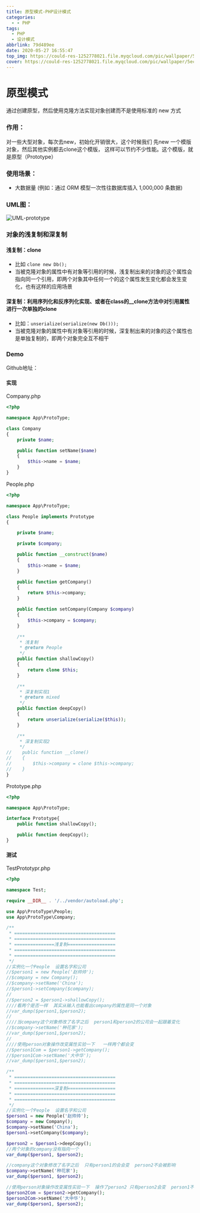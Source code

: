 ```yaml
---
title: 原型模式-PHP设计模式
categories:
  - - PHP
tags:
  - PHP
  - 设计模式
abbrlink: 79d489ee
date: 2020-05-27 16:55:47
top_img: https://could-res-1252778021.file.myqcloud.com/pic/wallpaper/5ecce72a5977e.jpg
cover: https://could-res-1252778021.file.myqcloud.com/pic/wallpaper/5ecce72a5977e.jpg
---
```






# 原型模式

通过创建原型，然后使用克隆方法实现对象创建而不是使用标准的 new 方式



### 作用：

对一些大型对象，每次去new，初始化开销很大，这个时候我们 先new 一个模版对象，然后其他实例都去clone这个模版， 这样可以节约不少性能。这个模版，就是原型（Prototype）



### 使用场景：

- 大数据量 (例如：通过 ORM 模型一次性往数据库插入 1,000,000 条数据)



### UML图：

![UML-prototype](https://could-res-1252778021.cos.ap-shanghai.myqcloud.com/img/UML-prototype.png)



### 对象的浅复制和深复制

#### 浅复制：clone

- 比如 `clone new Db();`
- 当被克隆对象的属性中有对象等引用的时候，浅复制出来的对象的这个属性会指向同一个引用，即两个对象其中任何一个的这个属性发生变化都会发生变化，也有这样的应用场景

#### 深复制：利用序列化和反序列化实现、或者在class的__clone方法中对引用属性进行一次单独的clone

- 比如：`unserialize(serialize(new Db()));`
- 当被克隆对象的属性中有对象等引用的时候，深复制出来的对象的这个属性也是单独复制的，即两个对象完全互不相干



### Demo

Github地址：

#### 实现

Company.php

```php
<?php

namespace App\ProtoType;

class Company
{
    private $name;

    public function setName($name)
    {
        $this->name = $name;
    }
}
```

People.php

```php
<?php

namespace App\ProtoType;

class People implements Prototype
{

    private $name;

    private $company;

    public function __construct($name)
    {
        $this->name = $name;
    }

    public function getCompany()
    {
        return $this->company;
    }

    public function setCompany(Company $company)
    {
        $this->company = $company;
    }

    /**
     * 浅复制
     * @return People
     */
    public function shallowCopy()
    {
        return clone $this;
    }

    /**
     * 深复制实现1
     * @return mixed
     */
    public function deepCopy()
    {
        return unserialize(serialize($this));
    }

    /**
     * 深复制实现2
     */
//    public function __clone()
//    {
//        $this->company = clone $this->company;
//    }
}
```

Prototype.php

```php
<?php

namespace App\ProtoType;

interface Prototype{
    public function shallowCopy();

    public function deepCopy();
}
```



#### 测试

TestPrototypr.php

```php
<?php

namespace Test;

require __DIR__ . '/../vendor/autoload.php';

use App\ProtoType\People;
use App\ProtoType\Company;

/**
 * ======================================
 * ======================================
 * ===============浅复制==================
 * ======================================
 * ======================================
 */
//实例化一个People  设置名字和公司
//$person1 = new People('赵帅帅');
//$company = new Company();
//$company->setName('China');
//$person1->setCompany($company);
//
//$person2 = $person1->shallowCopy();
////看两个是否一样  其实从输入也能看出company的属性是同一个对象
//var_dump($person1,$person2);
//
////当company这个对象修改了名字之后  person1和person2的公司会一起跟着变化
//$company->setName('种花家');
//var_dump($person1,$person2);
//
////使用person对象操作改变属性实验一下   一样两个都会变
//$person1Com = $person1->getCompany();
//$person1Com->setName('大中华');
//var_dump($person1,$person2);

/**
 * ======================================
 * ======================================
 * ===============深复制==================
 * ======================================
 * ======================================
 */
//实例化一个People  设置名字和公司
$person1 = new People('赵帅帅');
$company = new Company();
$company->setName('China');
$person1->setCompany($company);

$person2 = $person1->deepCopy();
//两个对象的company没有指向一个
var_dump($person1, $person2);

//company这个对象修改了名字之后  只有person1的会会变  person2不会被影响
$company->setName('种花家');
var_dump($person1, $person2);

//使用person对象操作改变属性实验一下  操作了person2 只有person2会变  person1不会被影响
$person2Com = $person2->getCompany();
$person2Com->setName('大中华');
var_dump($person1, $person2);
```











